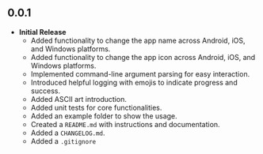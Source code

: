 ## 0.0.1

* **Initial Release**
  * Added functionality to change the app name across Android, iOS, and Windows platforms.
  * Added functionality to change the app icon across Android, iOS, and Windows platforms.
  * Implemented command-line argument parsing for easy interaction.
  * Introduced helpful logging with emojis to indicate progress and success.
  * Added ASCII art introduction.
  * Added unit tests for core functionalities.
  * Added an example folder to show the usage.
  * Created a `README.md` with instructions and documentation.
  * Added a `CHANGELOG.md`.
  * Added a `.gitignore`
